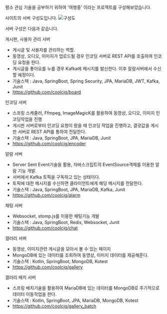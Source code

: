 평소 관심 기술을 공부하기 위하여 '여행중' 이라는 프로젝트를 구성해보았습니다.

사이트의 서버  구성도입니다.
![구성도](https://github.com/user-attachments/assets/311681f4-dd1e-41f6-b537-1afb885d49a3)

서버 구성은 다음과 같습니다.

게시판, 사용자 관리 서버
- 게시글 및 사용자를 관리하는 역할.
- 동영상, 오디오, 이미지가 업로드될 경우 인코딩 서버로 REST API를 호출하여 인코딩 요청을 한다.
- 게시글을 좋아요를 누를 경우 Kafka에 메시지를 발신한다. 이후 알람서버에서 수신할 예정이다.
- 기술스택 : Java, SpringBoot, Spring Security, JPA, MariaDB, JWT, Kafka, Junit
- https://github.com/coolcjg/board

인코딩 서버
- 스프링 스케줄러, Ffmpeg, ImageMagicK를 활용하여 동영상, 오디오, 이미지 인코딩작업을 진행
- 게시판 서버로부터 인코딩 요청이 왔을 때 인코딩 작업을 진행하고, 결괏값을 게시판 서버로 REST API를 통하여 전달한다.
- 기술스택 : Java, SpringBoot, JPA, MariaDB, Junit
- https://github.com/coolcjg/encoder

알람 서버
- Server Sent Event기술을 활용, 자바스크립트의 EventSource객체를 이용한 알람 기능 개발.
- 서버에서 Kafka 토픽을 구독하고 있는 상태이다.
- 토픽에 대한 메시지를 수신하면 클라이언트에게 해당 메시지를 전달한다.
- 기술스택 : Java, SpringBoot, JPA, MariaDB, Kafka, Junit
- https://github.com/coolcjg/alarm

채팅 서버
- Websocket, stomp.js를 이용한 채팅기능 개발
- 기술스택 : Java, SpringBoot, Redis, Websocket, Junit
- https://github.com/coolcjg/chat

갤러리 서버
- 동영상, 이미지관련 게시글을 모아서 볼 수 있는 페이지
- MongoDB에 있는 데이터를 조회하여 동영상, 이미지 데이터를 제공해준다.
- 기술스택 : Kotlin, SpringBoot, MongoDB, Kotest
- https://github.com/coolcjg/gallery
 
갤러리 배치 서버
- 스프링 배치기술을 활용하여 MariaDB에 있는 데이터를 MongoDB로 주기적으로 데이터 이동작업을 한다.
- 기술스택 : Kotlin, SpringBoot, JPA, MariaDB, MongoDB, Kotest
- https://github.com/coolcjg/gallery_batch
